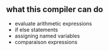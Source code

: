 ## what this compiler can do 
* evaluate arithmetic expressions 
* if else statements 
* assigning named variables 
* comparaison expressions 